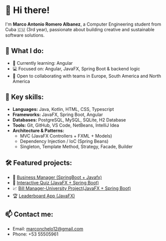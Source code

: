 # 👋 Hi there!

I'm **Marco Antonio Romero Albanez**, a Computer Engineering student from Cuba 🇨🇺 (3rd year), passionate about building creative and sustainable software solutions.

## 🔧 What I do:
- 🌱 Currently learning: Angular
- 💻 Focused on: Angular, JavaFX, Spring Boot & backend logic  
- 🚀 Open to collaborating with teams in Europe, South America and North America  

## 🧠 Key skills:
- **Languages:** Java, Kotlin, HTML, CSS, Typescript
- **Frameworks:** JavaFX, Spring Boot, Angular
- **Databases:** PostgreSQL, MySQL, SQLite, H2 Database
- **Tools:** Git, GitHub, VS Code, NetBeans, IntelliJ  Idea
- **Architecture & Patterns:**  
  - MVC (JavaFX Controllers + FXML + Models)  
  - Dependency Injection / IoC (Spring Beans)  
  - Singleton, Template Method, Strategy, Facade, Builder

## 🛠 Featured projects:
- 💼 [Business Manager (SpringBoot + Javafx)](https://github.com/MazMorr/Storage-Software-SpringBoot-Javafx.git)
- 🧠 [Interactive Quiz (JavaFX + Spring Boot)](https://github.com/MazMorr/Quiz.git)
- 📈 [Bill Manager-University Project(JavaFX + Spring Boot)](https://github.com/MazMorr/Bill-University-Project.git)
- 🏆 [Leaderboard App (JavaFX)](https://github.com/MazMorr/Leaderboard-JavaFX.git)

## 📫 Contact me:
- Email: marconchelo12@gmail.com  
- Phone: +53 55505961
